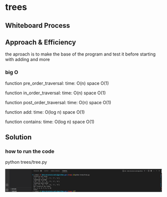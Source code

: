 # trees

## Whiteboard Process



## Approach & Efficiency
the aproach is to make the base of the program and test it before starting with adding and more

### big O

function pre_order_traversal:
time: O(n)
space O(1)

function in_order_traversal:
time: O(n)
space O(1)

function post_order_traversal:
time: O(n)
space O(1)

function add:
time: O(log n)
space O(1)

function contains:
time: O(log n)
space O(1)

## Solution

### how to run the code

python trees/tree.py

![example](./image/Screenshot%20(193).png)